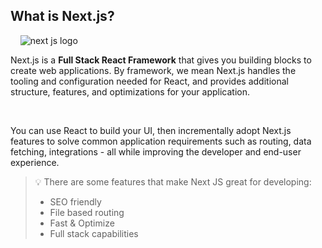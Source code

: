 ## What is Next.js?

&nbsp;&nbsp;&nbsp;&nbsp;![next js logo](./images/course-icon.png)&nbsp;&nbsp;&nbsp;&nbsp;

Next.js is a **Full Stack React Framework** that gives you building blocks to create web applications. By framework, we
mean Next.js handles the tooling and configuration needed for React, and provides additional structure, features, and
optimizations for your application.

&nbsp;
&nbsp;
&nbsp;

You can use React to build your UI, then incrementally adopt Next.js features to solve common application requirements
such as routing, data fetching, integrations - all while improving the developer and end-user experience.

>💡 There are some features that make Next JS great for developing:
> + SEO friendly
> + File based routing
> + Fast & Optimize
> + Full stack capabilities


